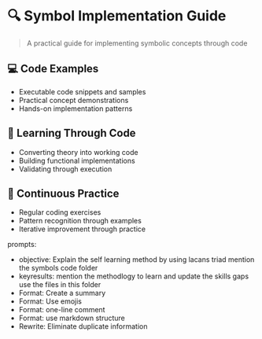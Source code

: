 # 🔍 Symbol Implementation Guide

> A practical guide for implementing symbolic concepts through code

## 💻 Code Examples
- Executable code snippets and samples
- Practical concept demonstrations
- Hands-on implementation patterns

## 🎯 Learning Through Code
- Converting theory into working code
- Building functional implementations
- Validating through execution

## 🔄 Continuous Practice
- Regular coding exercises
- Pattern recognition through examples
- Iterative improvement through practice

prompts:
- objective: Explain the self learning method by using lacans triad mention the symbols code folder
- keyresults: mention the methodlogy to learn and update the skills gaps use the files in this folder
- Format: Create a summary
- Format: Use emojis
- Format: one-line comment
- Format: use markdown structure
- Rewrite: Eliminate duplicate information